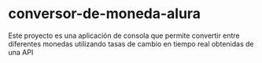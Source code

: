 # conversor-de-moneda-alura
Este proyecto es una aplicación de consola que permite convertir entre diferentes monedas utilizando tasas de cambio en tiempo real obtenidas de una API
